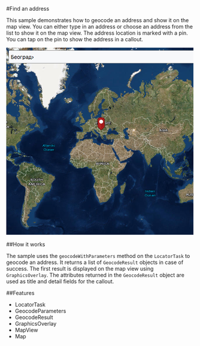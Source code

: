 #Find an address

This sample demonstrates how to geocode an address and show it on the map view. You can either type in an address or choose an address from the list to show it on the map view. The address location is marked with a pin. You can tap on the pin to show the address in a callout.

![](screenshot.png)

##How it works

The sample uses the `geocodeWithParameters` method on the `LocatorTask` to geocode an address. It returns a list of `GeocodeResult` objects in case of success. The first result is displayed on the map view using `GraphicsOverlay`. The attributes returned in the `GeocodeResult` object are used as title and detail fields for the callout.

##Features
- LocatorTask
- GeocodeParameters
- GeocodeResult
- GraphicsOverlay
- MapView
- Map

